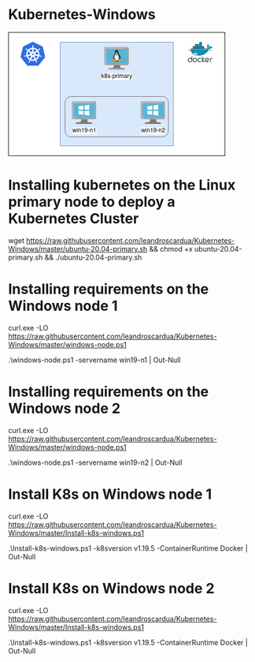 # Kubernetes-Windows

![alt text](https://github.com/leandroscardua/Kubernetes-Windows/raw/master/Untitled%20Diagram.jpg?raw=true)

# Installing kubernetes on the Linux primary node to deploy a Kubernetes Cluster

wget https://raw.githubusercontent.com/leandroscardua/Kubernetes-Windows/master/ubuntu-20.04-primary.sh
&& chmod +x ubuntu-20.04-primary.sh
&& ./ubuntu-20.04-primary.sh

# Installing requirements on the Windows node 1
curl.exe -LO https://raw.githubusercontent.com/leandroscardua/Kubernetes-Windows/master/windows-node.ps1

.\windows-node.ps1 -servername win19-n1 | Out-Null

# Installing requirements on the Windows node 2
curl.exe -LO https://raw.githubusercontent.com/leandroscardua/Kubernetes-Windows/master/windows-node.ps1

.\windows-node.ps1 -servername win19-n2 | Out-Null

# Install K8s on Windows node 1
curl.exe -LO https://raw.githubusercontent.com/leandroscardua/Kubernetes-Windows/master/Install-k8s-windows.ps1

.\Install-k8s-windows.ps1 -k8sversion v1.19.5 -ContainerRuntime Docker | Out-Null

# Install K8s on Windows node 2
curl.exe -LO https://raw.githubusercontent.com/leandroscardua/Kubernetes-Windows/master/Install-k8s-windows.ps1

.\Install-k8s-windows.ps1 -k8sversion v1.19.5 -ContainerRuntime Docker | Out-Null


